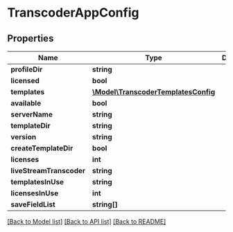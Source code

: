 # TranscoderAppConfig

## Properties
Name | Type | Description | Notes
------------ | ------------- | ------------- | -------------
**profileDir** | **string** |  | 
**licensed** | **bool** |  | 
**templates** | [**\Model\TranscoderTemplatesConfig**](TranscoderTemplatesConfig.md) |  | 
**available** | **bool** |  | 
**serverName** | **string** |  | 
**templateDir** | **string** |  | 
**version** | **string** |  | 
**createTemplateDir** | **bool** |  | 
**licenses** | **int** |  | 
**liveStreamTranscoder** | **string** |  | 
**templatesInUse** | **string** |  | 
**licensesInUse** | **int** |  | 
**saveFieldList** | **string[]** |  | [optional] 

[[Back to Model list]](../README.md#documentation-for-models) [[Back to API list]](../README.md#documentation-for-api-endpoints) [[Back to README]](../README.md)


